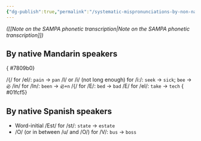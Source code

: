 ```yaml
---
{"dg-publish":true,"permalink":"/systematic-mispronunciations-by-non-native-speakers-of-english/","noteIcon":"2","created":"","updated":""}
---
```


*([[Note on the SAMPA phonetic transcription\|Note on the SAMPA phonetic transcription]])*

## By native Mandarin speakers
{ #7809b0}

/{/ for /eI/: `pain` -> `pan`
/I/ or /i/ (not long enough) for /i:/: `seek` -> `sick`; `bee` -> `必`
/in/ for /In/: `been` -> `必+n`
/{/ for /E/: `bed` -> `bad`
/E/ for /eI/: `take` -> `tech`
{ #01fcf5}


## By native Spanish speakers
- Word-initial /Est/ for /st/: `state` -> `estate`
- /O/ (or in between /u/ and /O/) for /V/: `bus` -> `boss`